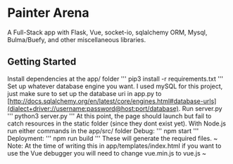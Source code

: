 # Painter Arena
A Full-Stack app with Flask, Vue, socket-io, sqlalchemy ORM, Mysql, Bulma/Buefy, and other miscellaneous libraries.

## Getting Started
Install dependencies at the app/ folder
'''
pip3 install -r requirements.txt
'''
Set up whatever database engine you want. I used mySQL for this project, just make sure to set up the database uri in app.py to [http://docs.sqlalchemy.org/en/latest/core/engines.html#database-urls](dialect+driver://username:password@host:port/database).
Run server.py
'''
python3 server.py
'''
At this point, the page should launch but fail to catch resources in the static folder (since they dont exist yet).
With Node.js run either commands in the app/src/ folder
Debug:
'''
npm start
'''
Deployment:
'''
npm run build
'''
These will generate the required files. 
~ Note: At the time of writing this in app/templates/index.html if you want to use the Vue debugger you will need to change vue.min.js to vue.js ~


